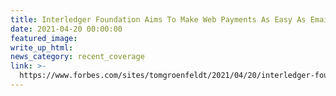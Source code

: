 ```yaml
---
title: Interledger Foundation Aims To Make Web Payments As Easy As Email
date: 2021-04-20 00:00:00
featured_image:
write_up_html:
news_category: recent_coverage
link: >-
  https://www.forbes.com/sites/tomgroenfeldt/2021/04/20/interledger-foundation-aims-to-make-web-payments-as-easy-as-email/?sh=2710c96f7249
---
```

